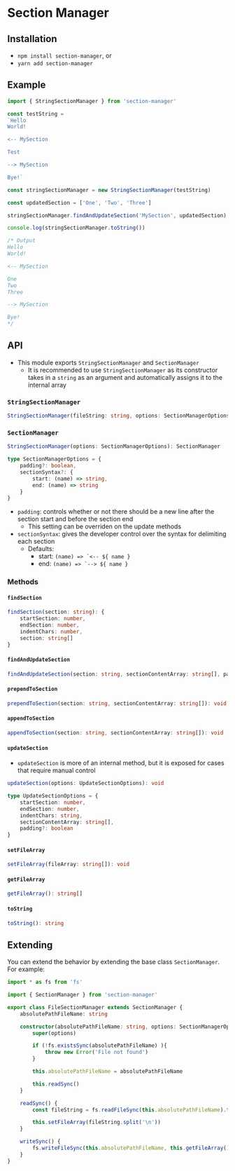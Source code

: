 # Section Manager

## Installation

- `npm install section-manager`, or
- `yarn add section-manager`

## Example

```typescript
import { StringSectionManager } from 'section-manager'

const testString = 
`Hello
World!

<-- MySection

Test

--> MySection

Bye!`

const stringSectionManager = new StringSectionManager(testString)

const updatedSection = ['One', 'Two', 'Three']

stringSectionManager.findAndUpdateSection('MySection', updatedSection)

console.log(stringSectionManager.toString())
```

```typescript
/* Output
Hello
World!

<-- MySection

One
Two
Three

--> MySection

Bye!
*/

```

## API

- This module exports `StringSectionManager` and `SectionManager`
    - It is recommended to use `StringSectionManager` as its constructor takes in a `string` as an argument and automatically assigns it to the internal array

### `StringSectionManager`
```typescript
StringSectionManager(fileString: string, options: SectionManagerOptions): StringSectionManager
```

### `SectionManager`
```typescript
StringSectionManager(options: SectionManagerOptions): SectionManager
```

```typescript
type SectionManagerOptions = {
    padding?: boolean,
    sectionSyntax?: {
        start: (name) => string,
        end: (name) => string
    }
}
```

- `padding`: controls whether or not there should be a new line after the section start and before the section end
    - This setting can be overriden on the update methods
- `sectionSyntax`: gives the developer control over the syntax for delimiting each section
    - Defaults:
        - start: ``(name) => `<-- ${ name }``
        - end: ``(name) => `--> ${ name }``

### Methods

#### `findSection`
```typescript
findSection(section: string): {
    startSection: number,
    endSection: number,
    indentChars: number,
    section: string[]
}
```

#### `findAndUpdateSection`
```typescript
findAndUpdateSection(section: string, sectionContentArray: string[], padding?: boolean): void
```

#### `prependToSection`
```typescript
prependToSection(section: string, sectionContentArray: string[]): void
```

#### `appendToSection`
```typescript
appendToSection(section: string, sectionContentArray: string[]): void
```

#### `updateSection`
- `updateSection` is more of an internal method, but it is exposed for cases that require manual control

```typescript
updateSection(options: UpdateSectionOptions): void
```

```typescript
type UpdateSectionOptions = {
    startSection: number,
    endSection: number,
    indentChars: string,
    sectionContentArray: string[],
    padding?: boolean
}
```

#### `setFileArray`
```typescript
setFileArray(fileArray: string[]): void
```

#### `getFileArray`
```typescript
getFileArray(): string[]
```

#### `toString`
```typescript
toString(): string
```

## Extending

You can extend the behavior by extending the base class `SectionManager`. For example:

```typescript
import * as fs from 'fs'

import { SectionManager } from 'section-manager'

export class FileSectionManager extends SectionManager {
    absolutePathFileName: string

    constructor(absolutePathFileName: string, options: SectionManagerOptions) {
        super(options)

        if (!fs.existsSync(absolutePathFileName) ){
            throw new Error('File not found')
        }

        this.absolutePathFileName = absolutePathFileName

        this.readSync()
    }

    readSync() {
        const fileString = fs.readFileSync(this.absolutePathFileName).toString()

        this.setFileArray(fileString.split('\n'))
    }

    writeSync() {
        fs.writeFileSync(this.absolutePathFileName, this.getFileArray().join('\n'))
    }
}
```
